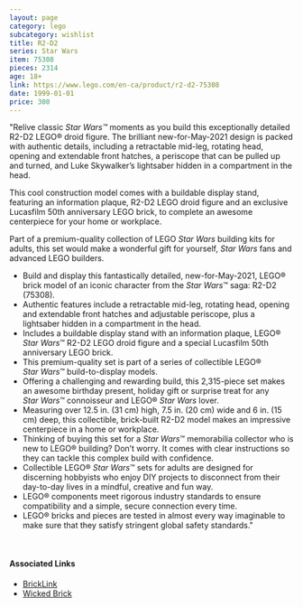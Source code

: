 ```yaml
---
layout: page
category: lego
subcategory: wishlist
title: R2-D2
series: Star Wars
item: 75308
pieces: 2314
age: 18+
link: https://www.lego.com/en-ca/product/r2-d2-75308
date: 1999-01-01
price: 300
---
```


"Relive classic _Star Wars™_ moments as you build this exceptionally detailed R2-D2 LEGO® droid figure. The brilliant new-for-May-2021 design is packed with authentic details, including a retractable mid-leg, rotating head, opening and extendable front hatches, a periscope that can be pulled up and turned, and Luke Skywalker’s lightsaber hidden in a compartment in the head.

This cool construction model comes with a buildable display stand, featuring an information plaque, R2-D2 LEGO droid figure and an exclusive Lucasfilm 50th anniversary LEGO brick, to complete an awesome centerpiece for your home or workplace.

Part of a premium-quality collection of LEGO _Star Wars_ building kits for adults, this set would make a wonderful gift for yourself, _Star Wars_ fans and advanced LEGO builders.

* Build and display this fantastically detailed, new-for-May-2021, LEGO® brick model of an iconic character from the _Star Wars_™ saga: R2-D2 (75308).
* Authentic features include a retractable mid-leg, rotating head, opening and extendable front hatches and adjustable periscope, plus a lightsaber hidden in a compartment in the head.
* Includes a buildable display stand with an information plaque, LEGO® _Star Wars_™ R2-D2 LEGO droid figure and a special Lucasfilm 50th anniversary LEGO brick.
* This premium-quality set is part of a series of collectible LEGO® _Star Wars_™ build-to-display models.
* Offering a challenging and rewarding build, this 2,315-piece set makes an awesome birthday present, holiday gift or surprise treat for any _Star Wars_™ connoisseur and LEGO® _Star Wars_ lover.
* Measuring over 12.5 in. (31 cm) high, 7.5 in. (20 cm) wide and 6 in. (15 cm) deep, this collectible, brick-built R2-D2 model makes an impressive centerpiece in a home or workplace.
* Thinking of buying this set for a _Star Wars_™ memorabilia collector who is new to LEGO® building? Don’t worry. It comes with clear instructions so they can tackle this complex build with confidence.
* Collectible LEGO® _Star Wars_™ sets for adults are designed for discerning hobbyists who enjoy DIY projects to disconnect from their day-to-day lives in a mindful, creative and fun way.
* LEGO® components meet rigorous industry standards to ensure compatibility and a simple, secure connection every time.
* LEGO® bricks and pieces are tested in almost every way imaginable to make sure that they satisfy stringent global safety standards."

<br>

#### Associated Links

* [BrickLink](https://www.bricklink.com/v2/catalog/catalogitem.page?S=75308-1)
* [Wicked Brick](https://www.wickedbrick.com/en-ca/products/display-case-for-lego-star-wars-r2d2-75308)
